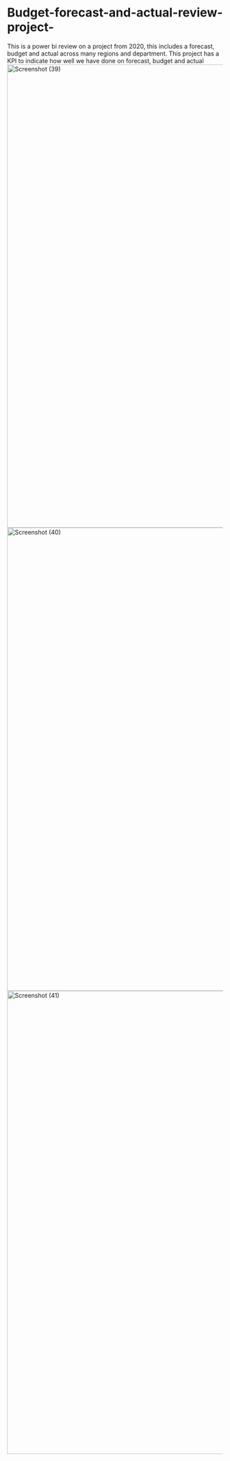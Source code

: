 # Budget-forecast-and-actual-review-project-
This is a power bi review on a project from 2020, this includes a forecast, budget and actual across many regions and department. This project has a KPI to indicate how well we have done on forecast, budget and actual
<img width="1920" height="1080" alt="Screenshot (39)" src="https://github.com/user-attachments/assets/85134d3d-6a6d-4de7-8908-9c57f0472dfa" />
<img width="1920" height="1080" alt="Screenshot (40)" src="https://github.com/user-attachments/assets/08915e23-3621-4414-ae2a-c71aa315773e" />
<img width="1920" height="1080" alt="Screenshot (41)" src="https://github.com/user-attachments/assets/385c3f17-ed99-450a-ad82-05a84862659a" />
